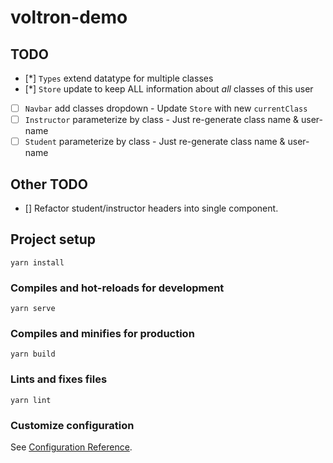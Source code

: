 # voltron-demo

## TODO

- [*] `Types` extend datatype for multiple classes
- [*] `Store` update to keep ALL information about _all_ classes of this user
- [ ] `Navbar` add classes dropdown
        - Update `Store` with new `currentClass`
- [ ] `Instructor` parameterize by class 
        - Just re-generate class name & user-name
- [ ] `Student` parameterize by class
        - Just re-generate class name & user-name

## Other TODO

- [] Refactor student/instructor headers into single component.

## Project setup

```
yarn install
```

### Compiles and hot-reloads for development
```
yarn serve
```

### Compiles and minifies for production
```
yarn build
```

### Lints and fixes files
```
yarn lint
```

### Customize configuration
See [Configuration Reference](https://cli.vuejs.org/config/).
